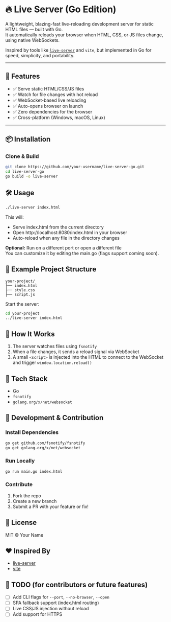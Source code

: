 # 🔥 Live Server (Go Edition)

A lightweight, blazing-fast live-reloading development server for static HTML files — built with Go.  
It automatically reloads your browser when HTML, CSS, or JS files change, using native WebSockets.

Inspired by tools like [`live-server`](https://github.com/tapio/live-server) and `vite`, but implemented in Go for speed, simplicity, and portability.

---

## 🚀 Features

- ✅ Serve static HTML/CSS/JS files
- ✅ Watch for file changes with hot reload
- ✅ WebSocket-based live reloading
- ✅ Auto-opens browser on launch
- ✅ Zero dependencies for the browser
- ✅ Cross-platform (Windows, macOS, Linux)

---

## 📦 Installation

### Clone & Build

```bash
git clone https://github.com/your-username/live-server-go.git
cd live-server-go
go build -o live-server
```

## 🛠 Usage

```bash
./live-server index.html
```

This will:

- Serve index.html from the current directory
- Open http://localhost:8080/index.html in your browser
- Auto-reload when any file in the directory changes

**Optional:** Run on a different port or open a different file  
You can customize it by editing the main.go (flags support coming soon).

## 🧪 Example Project Structure

```
your-project/
├── index.html
├── style.css
├── script.js
```

Start the server:

```bash
cd your-project
../live-server index.html
```

## 🧬 How It Works

1. The server watches files using `fsnotify`
2. When a file changes, it sends a reload signal via WebSocket
3. A small `<script>` is injected into the HTML to connect to the WebSocket and trigger `window.location.reload()`

## 📁 Tech Stack

- Go
- `fsnotify`
- `golang.org/x/net/websocket`

## 🧰 Development & Contribution

### Install Dependencies

```bash
go get github.com/fsnotify/fsnotify
go get golang.org/x/net/websocket
```

### Run Locally

```bash
go run main.go index.html
```

### Contribute

1. Fork the repo
2. Create a new branch
3. Submit a PR with your feature or fix!

## 📄 License

MIT © Your Name

## ❤️ Inspired By

- [live-server](https://github.com/tapio/live-server)
- [vite](https://vitejs.dev/)

## 🧠 TODO (for contributors or future features)

- [ ] Add CLI flags for `--port`, `--no-browser`, `--open`
- [ ] SPA fallback support (index.html routing)
- [ ] Live CSS/JS injection without reload
- [ ] Add support for HTTPS